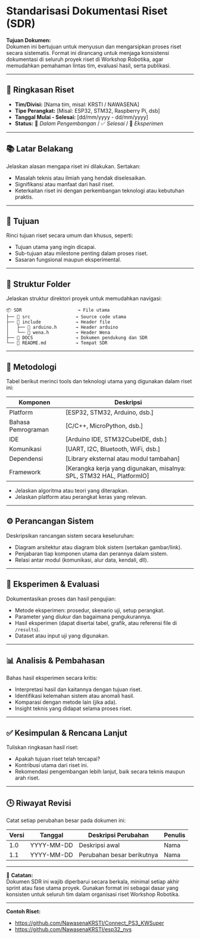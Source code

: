 # Standarisasi Dokumentasi Riset (SDR)

**Tujuan Dokumen:**  
Dokumen ini bertujuan untuk menyusun dan mengarsipkan proses riset secara sistematis. Format ini dirancang untuk menjaga konsistensi dokumentasi di seluruh proyek riset di Workshop Robotika, agar memudahkan pemahaman lintas tim, evaluasi hasil, serta publikasi.

---

## 📂 Ringkasan Riset

- **Tim/Divisi:** [Nama tim, misal: KRSTI / NAWASENA]
- **Tipe Perangkat:** [Misal: ESP32, STM32, Raspberry Pi, dsb]
- **Tanggal Mulai - Selesai:** [dd/mm/yyyy - dd/mm/yyyy]
- **Status:** 🚧 _Dalam Pengembangan_ / ✅ _Selesai_ / 🧪 _Eksperimen_

---

## 📚 Latar Belakang

Jelaskan alasan mengapa riset ini dilakukan. Sertakan:
- Masalah teknis atau ilmiah yang hendak diselesaikan.
- Signifikansi atau manfaat dari hasil riset.
- Keterkaitan riset ini dengan perkembangan teknologi atau kebutuhan praktis.

---

## 🎯 Tujuan

Rinci tujuan riset secara umum dan khusus, seperti:
- Tujuan utama yang ingin dicapai.
- Sub-tujuan atau milestone penting dalam proses riset.
- Sasaran fungsional maupun eksperimental.

---

## 📁 Struktur Folder

Jelaskan struktur direktori proyek untuk memudahkan navigasi:

```
📦 SDR                     → File utama
├── 📂 src                 → Source code utama
├── 📂 include             → Header file
│   ├── 📂 arduino.h       → Header arduino
│   └── 📂 wena.h          → Header Wena
├── 📂 DOCS                → Dokumen pendukung dan SDR
└── 📜 README.md           → Tempat SDR
```
---

## 🔬 Metodologi

Tabel berikut merinci tools dan teknologi utama yang digunakan dalam riset ini:

| Komponen           | Deskripsi                                                |
|--------------------|----------------------------------------------------------|
| Platform           | [ESP32, STM32, Arduino, dsb.]                           |
| Bahasa Pemrograman  | [C/C++, MicroPython, dsb.]                               |
| IDE                | [Arduino IDE, STM32CubeIDE, dsb.]                        |
| Komunikasi         | [UART, I2C, Bluetooth, WiFi, dsb.]                       |
| Dependensi         | [Library eksternal atau modul tambahan]                  |
| Framework          | [Kerangka kerja yang digunakan, misalnya: SPL, STM32 HAL, PlatformIO] |

- Jelaskan algoritma atau teori yang diterapkan.
- Jelaskan platform atau perangkat keras yang relevan.

---

## ⚙️ Perancangan Sistem

Deskripsikan rancangan sistem secara keseluruhan:
- Diagram arsitektur atau diagram blok sistem (sertakan gambar/link).
- Penjabaran tiap komponen utama dan perannya dalam sistem.
- Relasi antar modul (komunikasi, alur data, kendali, dll).

---

## 🧪 Eksperimen & Evaluasi

Dokumentasikan proses dan hasil pengujian:
- Metode eksperimen: prosedur, skenario uji, setup perangkat.
- Parameter yang diukur dan bagaimana pengukurannya.
- Hasil eksperimen (dapat disertai tabel, grafik, atau referensi file di `/results`).
- Dataset atau input uji yang digunakan.

---

## 📊 Analisis & Pembahasan

Bahas hasil eksperimen secara kritis:
- Interpretasi hasil dan kaitannya dengan tujuan riset.
- Identifikasi kelemahan sistem atau anomali hasil.
- Komparasi dengan metode lain (jika ada).
- Insight teknis yang didapat selama proses riset.

---

## ✅ Kesimpulan & Rencana Lanjut

Tuliskan ringkasan hasil riset:
- Apakah tujuan riset telah tercapai?
- Kontribusi utama dari riset ini.
- Rekomendasi pengembangan lebih lanjut, baik secara teknis maupun arah riset.

---

## 🕒 Riwayat Revisi

Catat setiap perubahan besar pada dokumen ini:

| Versi | Tanggal     | Deskripsi Perubahan       | Penulis       |
|-------|-------------|--------------------------|---------------|
| 1.0   | YYYY-MM-DD  | Deskripsi awal           | Nama          |
| 1.1   | YYYY-MM-DD  | Perubahan besar berikutnya| Nama          |
---

📌 **Catatan:**  
Dokumen SDR ini wajib diperbarui secara berkala, minimal setiap akhir sprint atau fase utama proyek. Gunakan format ini sebagai dasar yang konsisten untuk seluruh tim dalam organisasi riset Workshop Robotika.

---

**Contoh Riset:**  
- https://github.com/NawasenaKRSTI/Connect_PS3_KWSuper  
- https://github.com/NawasenaKRSTI/esp32_nvs

